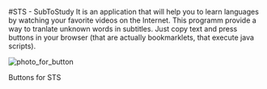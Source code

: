 #STS - SubToStudy
It is an application that will help you to learn languages by watching your favorite videos on the Internet. This programm provide a way to tranlate unknown words in subtitles. Just copy text and press buttons in your browser (that are actually bookmarklets, that execute java scripts). 


![photo_for_button](https://user-images.githubusercontent.com/78693495/178848674-61f4eac3-0dd9-4fb7-94b3-7f22414a0a10.png)

Buttons for STS

